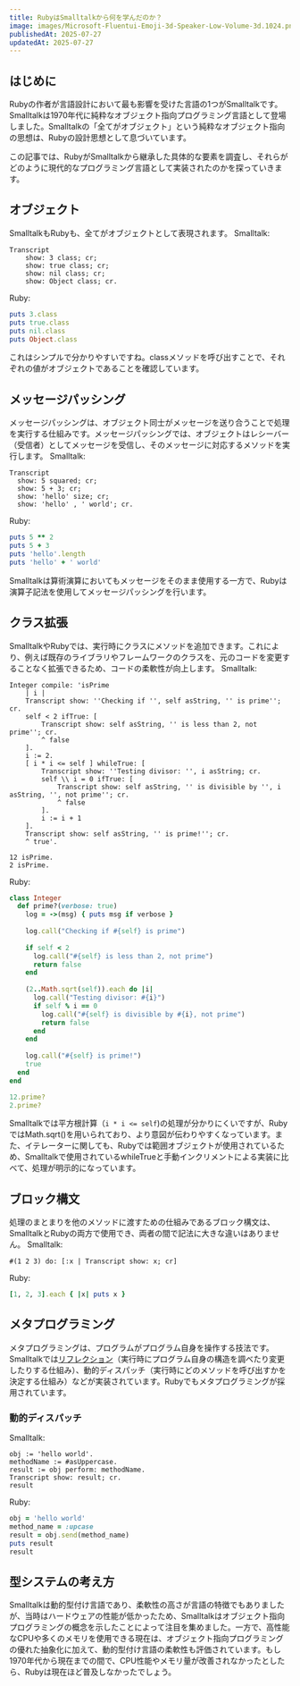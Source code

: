 ```yaml
---
title: RubyはSmalltalkから何を学んだのか？
image: images/Microsoft-Fluentui-Emoji-3d-Speaker-Low-Volume-3d.1024.png
publishedAt: 2025-07-27
updatedAt: 2025-07-27
---
```


## はじめに
Rubyの作者が言語設計において最も影響を受けた言語の1つがSmalltalkです。Smalltalkは1970年代に純粋なオブジェクト指向プログラミング言語として登場しました。Smalltalkの「全てがオブジェクト」という純粋なオブジェクト指向の思想は、Rubyの設計思想として息づいています。

この記事では、RubyがSmalltalkから継承した具体的な要素を調査し、それらがどのように現代的なプログラミング言語として実装されたのかを探っていきます。

## オブジェクト
SmalltalkもRubyも、全てがオブジェクトとして表現されます。
Smalltalk:
```smalltalk
Transcript 
    show: 3 class; cr;
    show: true class; cr;
    show: nil class; cr;
    show: Object class; cr.
```
Ruby:
```ruby
puts 3.class
puts true.class
puts nil.class
puts Object.class
```
これはシンプルで分かりやすいですね。classメソッドを呼び出すことで、それぞれの値がオブジェクトであることを確認しています。
## メッセージパッシング
メッセージパッシングは、オブジェクト同士がメッセージを送り合うことで処理を実行する仕組みです。メッセージパッシングでは、オブジェクトはレシーバー（受信者）としてメッセージを受信し、そのメッセージに対応するメソッドを実行します。
Smalltalk:
```smalltalk
Transcript
  show: 5 squared; cr;
  show: 5 + 3; cr;
  show: 'hello' size; cr;
  show: 'hello' , ' world'; cr.
```
Ruby:
```ruby
puts 5 ** 2
puts 5 + 3
puts 'hello'.length
puts 'hello' + ' world'
```
Smalltalkは算術演算においてもメッセージをそのまま使用する一方で、Rubyは演算子記法を使用してメッセージパッシングを行います。

## クラス拡張
SmalltalkやRubyでは、実行時にクラスにメソッドを追加できます。これにより、例えば既存のライブラリやフレームワークのクラスを、元のコードを変更することなく拡張できるため、コードの柔軟性が向上します。
Smalltalk:
```smalltalk
Integer compile: 'isPrime
    | i |
    Transcript show: ''Checking if '', self asString, '' is prime''; cr.
    self < 2 ifTrue: [ 
        Transcript show: self asString, '' is less than 2, not prime''; cr.
        ^ false 
    ].
    i := 2.
    [ i * i <= self ] whileTrue: [
        Transcript show: ''Testing divisor: '', i asString; cr.
        self \\ i = 0 ifTrue: [ 
            Transcript show: self asString, '' is divisible by '', i asString, '', not prime''; cr.
            ^ false 
        ].
        i := i + 1
    ].
    Transcript show: self asString, '' is prime!''; cr.
    ^ true'.

12 isPrime.
2 isPrime.
```
Ruby:
```ruby
class Integer
  def prime?(verbose: true)
    log = ->(msg) { puts msg if verbose }
    
    log.call("Checking if #{self} is prime")
    
    if self < 2
      log.call("#{self} is less than 2, not prime")
      return false
    end
    
    (2..Math.sqrt(self)).each do |i|
      log.call("Testing divisor: #{i}")
      if self % i == 0
        log.call("#{self} is divisible by #{i}, not prime")
        return false
      end
    end
    
    log.call("#{self} is prime!")
    true
  end
end

12.prime?
2.prime?
```
Smalltalkでは平方根計算（`i * i <= self`)の処理が分かりにくいですが、RubyではMath.sqrt()を用いられており、より意図が伝わりやすくなっています。また、イテレーターに関しても、Rubyでは範囲オブジェクトが使用されているため、Smalltalkで使用されているwhileTrueと手動インクリメントによる実装に比べて、処理が明示的になっています。
## ブロック構文
処理のまとまりを他のメソッドに渡すための仕組みであるブロック構文は、SmalltalkとRubyの両方で使用でき、両者の間で記法に大きな違いはありません。
Smalltalk:
```smalltalk
#(1 2 3) do: [:x | Transcript show: x; cr]
```
Ruby:
```ruby
[1, 2, 3].each { |x| puts x }
```
## メタプログラミング
メタプログラミングは、プログラムがプログラム自身を操作する技法です。Smalltalkでは[リフレクション](https://e-words.jp/w/%E3%83%AA%E3%83%95%E3%83%AC%E3%82%AF%E3%82%B7%E3%83%A7%E3%83%B3.html)（実行時にプログラム自身の構造を調べたり変更したりする仕組み）、動的ディスパッチ（実行時にどのメソッドを呼び出すかを決定する仕組み）などが実装されています。Rubyでもメタプログラミングが採用されています。
### 動的ディスパッチ
Smalltalk:
```smalltalk
obj := 'hello world'.
methodName := #asUppercase.
result := obj perform: methodName.
Transcript show: result; cr.
result
```
Ruby:
```ruby
obj = 'hello world'
method_name = :upcase
result = obj.send(method_name)
puts result
result
```
## 型システムの考え方
Smalltalkは動的型付け言語であり、柔軟性の高さが言語の特徴でもありましたが、当時はハードウェアの性能が低かったため、Smalltalkはオブジェクト指向プログラミングの概念を示したことによって注目を集めました。一方で、高性能なCPUや多くのメモリを使用できる現在は、オブジェクト指向プログラミングの優れた抽象化に加えて、動的型付け言語の柔軟性も評価されています。もし1970年代から現在までの間で、CPU性能やメモリ量が改善されなかったとしたら、Rubyは現在ほど普及しなかったでしょう。